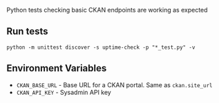 Python tests checking basic CKAN endpoints are working as expected

## Run tests

```
python -m unittest discover -s uptime-check -p "*_test.py" -v
```

## Environment Variables

- `CKAN_BASE_URL` - Base URL for a CKAN portal. Same as `ckan.site_url`
- `CKAN_API_KEY` - Sysadmin API key
